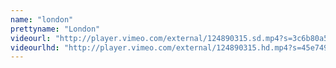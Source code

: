 ```yaml
---
name: "london"
prettyname: "London"
videourl: "http://player.vimeo.com/external/124890315.sd.mp4?s=3c6b80a597bcce0c7b33e5c30642d0e5&profile_id=112"
videourlhd: "http://player.vimeo.com/external/124890315.hd.mp4?s=45e7496e29d626b1c1206f5a80ef212f&profile_id=113"
---
```

